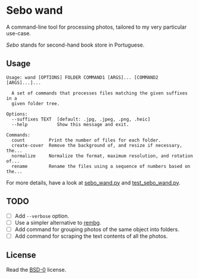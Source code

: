 # Sebo wand

A command-line tool for processing photos, tailored to my very particular
use-case.

_Sebo_ stands for second-hand book store in Portuguese.

## Usage

```
Usage: wand [OPTIONS] FOLDER COMMAND1 [ARGS]... [COMMAND2 [ARGS]...]...

  A set of commands that processes files matching the given suffixes in a
  given folder tree.

Options:
  --suffixes TEXT  [default: .jpg, .jpeg, .png, .heic]
  --help           Show this message and exit.

Commands:
  count         Print the number of files for each folder.
  create-cover  Remove the background of, and resize if necessary, the...
  normalize     Normalize the format, maximum resolution, and rotation of...
  rename        Rename the files using a sequence of numbers based on the...
```

For more details, have a look at [sebo_wand.py](sebo_wand.py) and
[test_sebo_wand.py](tests/test_sebo_wand.py).

## TODO

* [ ] Add `--verbose` option.
* [ ] Use a simpler alternative to [rembg](https://github.com/danielgatis/rembg).
* [ ] Add command for grouping photos of the same object into folders.
* [ ] Add command for scraping the text contents of all the photos.

## License

Read the [BSD-0](LICENSE.txt) license.
